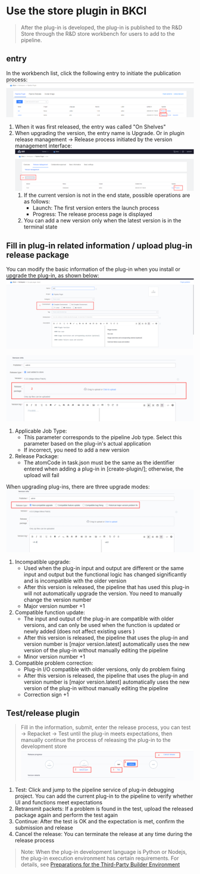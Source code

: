 # Use the store plugin in BKCI
> After the plug-in is developed, the plug-in is published to the R&D Store through the R&D store workbench for users to add to the pipeline.
## entry
In the workbench list, click the following entry to initiate the publication process:
![](../../.gitbook/assets/image%20%2821%29.png)

1. When it was first released, the entry was called "On Shelves"
2. When upgrading the version, the entry name is Upgrade.
    Or in plugin release management -&gt; Release process initiated by the version management interface:
    ![](../../.gitbook/assets/image.png)
    1. If the current version is not in the end state, possible operations are as follows:
       * Launch: The first version enters the launch process
       * Progress: The release process page is displayed
    2. You can add a new version only when the latest version is in the terminal state
## Fill in plug-in related information / upload plug-in release package

   You can modify the basic information of the plug-in when you install or upgrade the plug-in, as shown below:
   ![](../../.gitbook/assets/image%20%2836%29.png)

![](../../.gitbook/assets/image%20%2828%29.png)

1. Applicable Job Type:
   * This parameter corresponds to the pipeline Job type. Select this parameter based on the plug-in's actual application
   * If incorrect, you need to add a new version
2. Release Package:
   * The atomCode in task.json must be the same as the identifier entered when adding a plug-in in [create-plugin/]; otherwise, the upload will fail

When upgrading plug-ins, there are three upgrade modes:
     ![](../../.gitbook/assets/image%20%289%29.png)

1. Incompatible upgrade:
   * Used when the plug-in input and output are different or the same input and output but the functional logic has changed significantly and is incompatible with the older version
   * After this version is released, the pipeline that has used this plug-in will not automatically upgrade the version. You need to manually change the version number
   * Major version number +1
2. Compatible function update:
   * The input and output of the plug-in are compatible with older versions, and can only be used when the function is updated or newly added \(does not affect existing users \)
   * After this version is released, the pipeline that uses the plug-in and version number is \[major version.latest] automatically uses the new version of the plug-in without manually editing the pipeline
   * Minor version number +1
3. Compatible problem correction:
   * Plug-in I/O compatible with older versions, only do problem fixing
   * After this version is released, the pipeline that uses the plug-in and version number is \[major version.latest] automatically uses the new version of the plug-in without manually editing the pipeline
   * Correction sign +1
## Test/release plugin
> Fill in the information, submit, enter the release process, you can test -&gt; Repacket -&gt; Test until the plug-in meets expectations, then manually continue the process of releasing the plug-in to the development store
![](../../.gitbook/assets/image%20%2829%29.png)

1. Test: Click and jump to the pipeline service of plug-in debugging project. You can add the current plug-in to the pipeline to verify whether UI and functions meet expectations
2. Retransmit packets: If a problem is found in the test, upload the released package again and perform the test again
3. Continue: After the test is OK and the expectation is met, confirm the submission and release
4. Cancel the release: You can terminate the release at any time during the release process
> Note: When the plug-in development language is Python or Nodejs, the plug-in execution environment has certain requirements. For details, see [Preparations for the Third-Party Builder Environment](../../services/pools/self-hosted-agents/prepara-agent.md)
